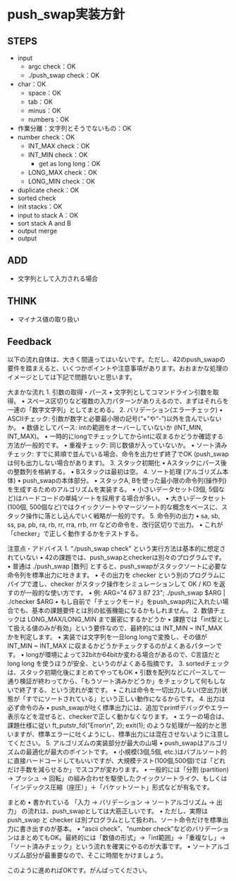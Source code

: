 # push_swap実装方針

## STEPS

- input
  - argc check：OK
  - ./push_swap check：OK
- char：OK
  - space：OK
  - tab：OK
  - minus：OK
  - numbers：OK
- 作業分離：文字列とそうでないもの：OK
- number check：OK
  - INT_MAX check：OK
  - INT_MIN check：OK
    - get as long long：OK
  - LONG_MAX check：OK
  - LONG_MIN check：OK
- duplicate check：OK
- sorted check
- init stacks：OK
- input to stack A：OK
- sort stack A and B
- output merge
- output

## ADD

- 文字列として入力される場合

## THINK

- マイナス値の取り扱い

## Feedback

以下の流れ自体は、大きく間違ってはいないです。ただし、42のpush_swapの要件を踏まえると、いくつかポイントや注意事項があります。おおまかな処理のイメージとしては下記で問題ないと思います。

大まかな流れ
	1.	引数の取得・パース
	•	文字列としてコマンドライン引数を取得。
	•	スペース区切りなど複数の入力パターンがありえるので、まずはそれらを一連の「数字文字列」としてまとめる。
	2.	バリデーション(エラーチェック)
	•	ASCIIチェック: 引数が数字と必要最小限の記号(“+”や“-”)以外を含んでいないか。
	•	数値としてパース: intの範囲をオーバーしていないか (INT_MIN, INT_MAX)。
	•	一時的にlongでチェックしてからintに収まるかどうか確認する方法が一般的です。
	•	重複チェック: 同じ数値が入っていないか。
	•	ソート済みチェック: すでに昇順で並んでいる場合、命令を出力せず終了でOK (push_swapは何も出力しない場合があります)。
	3.	スタック初期化
	•	Aスタックにパース後の整数列を格納する。
	•	Bスタックは最初は空。
	4.	ソート処理 (アルゴリズム本体)
	•	push_swapの本体部分。
	•	スタックA, Bを使った最小限の命令列(操作列)を生成するためのアルゴリズムを実装する。
	•	小さいデータセット(3個, 5個など)はハードコードの単純ソートを採用する場合が多い。
	•	大きいデータセット(100個, 500個など)ではクイックソートやマージソート的な概念をベースに、スタック操作に落とし込んでいく戦略が一般的です。
	5.	命令列の出力
	•	sa, sb, ss, pa, pb, ra, rb, rr, rra, rrb, rrr などの命令を、改行区切りで出力。
	•	これが「checker」で正しく動作するかをテストする。

注意点・アドバイス
	1.	“./push_swap check” という実行方法は基本的に想定されていない
	•	42の課題では、push_swapとcheckerは別々のプログラムです。
	•	普通は ./push_swap [数列] とすると、push_swapがスタックソートに必要な命令列を標準出力に吐きます。
	•	その出力を checker という別のプログラムにパイプで渡し、checker がスタック操作をシミュレーションして OK / KO を返すのが一般的な使い方です。
	•	例: ARG="4 67 3 87 23"; ./push_swap $ARG | ./checker $ARG
	•	もし自前で「チェックモード」をpush_swap内に入れたい場合でも、基本の課題要件とは別の拡張機能になるかもしれません。
	2.	数値チェックは LONG_MAX/LONG_MIN まで厳密にするかどうか
	•	課題では「int型として扱える値のみが有効」という要件なので、最終的には INT_MIN ~ INT_MAX かを判定します。
	•	実装では文字列を一旦long longで変換し、その値が INT_MIN ~ INT_MAX に収まるかどうかチェックするのがよくあるパターンです。
	•	longが環境によって32bitか64bitか変わる場合があるので、C言語だと long long を使うほうが安全、というのがよくある指摘です。
	3.	sortedチェックは、スタック初期化後にまとめてやってもOK
	•	引数を配列などにパースして一通り検証が終わってから、「もうソート済みかどうか」をチェックして何もしないで終了する、という流れが楽です。
	•	これは命令を一切出力しない(空出力)状態が「すでにソートされている」という正しい動作になるからです。
	4.	出力は必ず命令のみ
	•	push_swapが吐く標準出力には、追加でprintfデバッグやエラー表示などを混ぜると、checkerで正しく動かなくなります。
	•	エラーの場合は、課題仕様に従い ft_putstr_fd("Error\n", 2); exit(1); のような処理が一般的かと思いますが、標準エラーに吐くようにし、標準出力には混在させないように注意してください。
	5.	アルゴリズムの実装部分が最大の山場
	•	push_swapはアルゴリズムの最適化が最大のポイントです。
	•	小規模(3個,5個, etc.)はバブルソート的に直接ハードコードしてもいいですが、大規模テスト(100個,500個)では「どれだけ手数を減らせるか」でスコアが変わります。
	•	一般的には「分割 (partition) → プッシュ → 回転」の組み合わせを駆使したクイックソートライク、もしくは「インデックス圧縮（座圧）」＋「バケットソート」形式などが有名です。

まとめ
	•	書かれている 「入力 → バリデーション → ソートアルゴリズム → 出力」 の流れは、push_swapとしては大筋正しいです。
	•	ただし、実際は push_swap と checker は別プログラムとして扱われ、ソート命令だけを標準出力に書き出すのが基本。
	•	“ascii check”、“number check”などのバリデーションはまとめてもOK。最終的には「数値の形式」→「int範囲」→「重複なし」→「ソート済みチェック」という流れを確実にやるのが大事です。
	•	ソートアルゴリズム部分が最重要なので、そこに時間をかけましょう。

このように進めればOKです。がんばってください。
